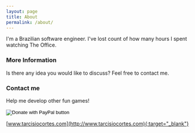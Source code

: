 ```yaml
---
layout: page
title: About
permalink: /about/
---
```


I'm a Brazilian software engineer. I've lost count of how many hours I spent watching The Office.

### More Information

Is there any idea you would like to discuss? Feel free to contact me.

### Contact me

Help me develop other fun games!
<form action="https://www.paypal.com/cgi-bin/webscr" method="post" target="_blank" class="donationContent">
    <input type="hidden" name="cmd" value="_s-xclick" />
    <input type="hidden" name="hosted_button_id" value="9FQ9PFS4VV6AJ" />
    <input type="image" src="https://www.paypalobjects.com/en_US/i/btn/btn_donate_SM.gif" border="0" name="submit" title="PayPal - The safer, easier way to pay online!" alt="Donate with PayPal button" />
    <img alt="" border="0" src="https://www.paypal.com/en_BR/i/scr/pixel.gif" width="1" height="1" />
</form>

[www.tarcisiocortes.com](http://www.tarcisiocortes.com){:target="_blank"}
